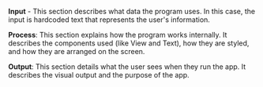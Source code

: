 **Input** - This section describes what data the program uses. In this case, the input is hardcoded text that represents the user's information.

**Process**: This section explains how the program works internally. It describes the components used (like View and Text), how they are styled, and how they are arranged on the screen.

**Output**: This section details what the user sees when they run the app. It describes the visual output and the purpose of the app.
